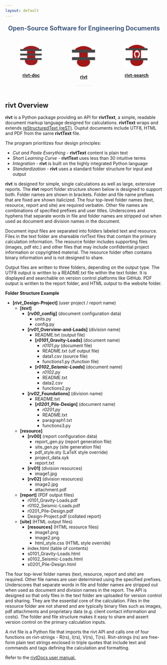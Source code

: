```yaml
---
layout: default
---
```



<p style= "font-size: 1.4em !important;text-align:center; color:#3d577c; background-color:#fff"><b>Open-Source Software for Engineering Documents</b></p>
<br>

<div id="banner" style="overflow:visible; display:flex; justify-content:space-around; font-size:1.0em !important; text-align:center">
    <div>
    <a href="https://rivtdoc.net"><img src="./assets/img/rivtdocs03.png" width="75" height="75" /></a><p><a href="https://rivtdoc.net"><b>rivt-doc</b></a></p>
    </div>
    <div>
    <a href="https://rivtcode.net"><img src="./assets/img/rivt03.png" width="80" height="80"/></a><p style="color:#a4a2a2"><a href="https://rivtcode.net"><b>rivt</b></a></p>
    </div>
    <div>
    <a href="https://rivtdoc.net/search"><img src="./assets/img/search03.png" width="75" height="75"/></a><p style="color:#a4a2a2"><a href="https://rivtdoc.net/search"><b>rivt-search</b></a></p>
    </div>
</div>

<p style= "font-size: .2em !important;text-align:center; color:#3d577c; background-color:#fff">------------------------------------------ </p>
<br>

## **rivt** Overview

**rivt** is a Python package providing an API for **rivtText**, a simple,
readable document markup language designed for calculations. **rivtText** wraps
and extends [reStructuredText (reST)](https://docutils.sourceforge.io/rst.html). 
Ouptut documents include UTF8, HTML and PDF from the same **rivtText** file.

The program prioritizes four design principles:

- *Cut and Paste Everything* - **rivtText** content is plain text
- *Short Learning Curve* - **rivtText** uses less than 30 intuitive terms
- *Integration* - **rivt** is built on the highly integrated Python language
- *Standardization* - **rivt** uses a standard folder structure for input and output

**rivt** is designed for simple, single calculations as well as large, extensive
reports. The **rivt** report folder structure shown below is designed to
support both. Folder names are shown in brackets. Folder and file name prefixes
that are fixed are shown italicized. The four top-level folder names (text,
resource, report and site) are required verbatim. Other file names are
combinations of specified prefixes and user titles. Underscores and hyphens
that separate words in file and folder names are stripped out when used as
document and division names in the document.

Document input files are separated into folders labeled text and resource.
Files in the text folder are shareable rivtText files that contain the primary
calculation information. The resource folder includes supporting files (images,
pdf etc.) and other files that may include confidential project information or
copyrighted material. The resource folder often contains binary information and
is not designed to share.

Output files are written to three folders, depending on the output type. The
UTF8 output is written to a README.txt file within the text folder. It is
displayed and searchable on version control platforms like GitHub. PDF output
is written to the report folder, and HTML output to the website folder.

**Folder Structure Example**

- **[*rivt*_Design-Project]** (user project / report name)
    - **[*text*]**
        - **[*rv00*_config]** (document configuration data)
            - units.py
            - config.py
        - **[*rv01*_Overview-and-Loads]**  (division name)
            - README.txt (output file)
            - **[*r0101*_Gravity-Loads]**  (document name)
                - *r0101.py* (document file) 
                - README.txt (utf output file)
                - data1.csv (source file)
                - functions1.py (function file)
            - **[*r0102_Seismic-Loads*]** (document name)
                - *r0102.py*  
                - README.txt
                - data2.csv 
                - functions2.py 
         - **[*rv02*_Foundations]** (division name)
             - README.txt
             - **[*r0201*_Pile-Design]** (document name)
                 - *r0201.py*
                 - README.txt
                 - paragraph1.txt
                 - functions3.py 
    - **[resource]**
        - **[rv00]** (report configuration data)
            - report_gen.py (report generation file)
            - site_gen.py (site generation file)
            - pdf_style.sty (LaTeX style override)
            - project_data.syk
            - report.txt
        - **[rv01]**    (division resources)
            - image1.jpg
        - **[rv02]**    (division resources)
            - image2.jpg
            - attachment.pdf    
    - **[report]** (PDF output files)
        - r0101_Gravity-Loads.pdf
        - r0102_Seismic-Loads.pdf
        - r0201_Pile-Design.pdf
        - Design-Project.pdf  (collated report)
    - **[site]** (HTML output files)
        - **[resources]** (HTML resource files)
            - image1.png
            - image2.png
            - html_style.css (HTML style override)
        - index.html  (table of contents)
        - s0101_Gravity-Loads.html
        - s0102_Seismic-Loads.html
        - s0201_Pile-Design.html

The four top-level folder names (text, resource, report and site) are required.
Other file names are user determined using the specified prefixes. Underscores
that separate words in file and folder names are stripped out when used as
document and division names in the report. The API is designed so that only
files in the text folder are uploaded for version control and sharing. They are
the essential core of the calculation. Files in the resource folder are not
shared and are typically binary files such as images, pdf attachments and
proprietary data (e.g. client contact information and costs). The folder and
file structure makes it easy to share and assert version control on the primary
calculation inputs.

A rivt file is a Python file that imports the rivt API and calls one of four
functions on rivt-strings - R(rs), I(rs), V(rs), T(rs). Rivt-strings (rs) are
free-form plain text strings enclosed in triple quotes that include text and
commands and tags defining the calculation and formatting.

Refer to the [rivtDocs user manual.](https://rivtDocs.net)
